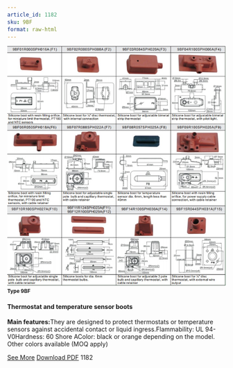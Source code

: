 ```yaml
---
article_id: 1182
sku: 9BF
format: raw-html
---
```

 <!-- <span class="tag-top">New</span> -->
 <img src="../new-images/9BF.jpg" class="card-imgs mb-2">
 <small class="text-grey mb-2"><b>Type 9BF</b> </small>
 <h4>Thermostat and temperature sensor boots</h4>
 <p><b>Main features:</b>They are designed to protect thermostats or temperature sensors against accidental contact or liquid ingress.Flammability: UL 94-V0Hardness: 60 Shore AColor: black or orange depending on the model. Other colors available (MOQ apply)</p>
 <div class="btns">
 <a href="../en/9bf.html" class="btn-red">See More</a>
 <a href="../en/pdf/9BF-EN-20150717.pdf" target="_blank" class="btn-red">Download PDF</a>
 <!-- <a href="javascript:void(0);" class="access-link"> Access full catalogue <i class="fa fa-external-link" aria-hidden="true"></i> </a> -->
 <span class="number-btn">1182</span>
 </div>
 